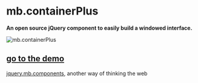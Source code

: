 # mb.containerPlus

__An open source jQuery component to easily build a windowed interface.__

![mb.containerPlus](http://dl.dropbox.com/u/1976976/gitHub//mb.containerPlus.png)

## [go to the demo](http://pupunzi.com/#mb.components/mb.containerPlus/containerPlus.html)


[jquery.mb.components](http://pupunzi.com/), another way of thinking the web


